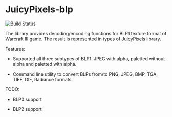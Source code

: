 JuicyPixels-blp
===============

[![Build Status](https://travis-ci.org/NCrashed/JuicyPixels-blp.svg?branch=master)](https://travis-ci.org/NCrashed/JuicyPixels-blp)

The library provides decoding/encoding functions for BLP1 texture format of Warcraft III game.
The result is represented in types of [JuicyPixels](http://hackage.haskell.org/package/JuicyPixels) library.

Features:

- Supported all three subtypes of BLP1: JPEG with alpha, paletted without alpha and paletted with alpha.

- Command line utility to convert BLPs from/to PNG, JPEG, BMP, TGA, TIFF, GIF, Radiance formats.

TODO:

- BLP0 support

- BLP2 support
